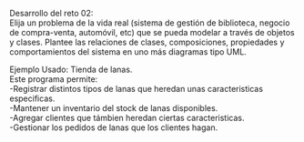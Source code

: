 Desarrollo del reto 02: \
Elija un problema de la vida real (sistema de gestión de biblioteca, negocio de compra-venta, automóvil, etc) que se pueda modelar a través de objetos y clases. Plantee las relaciones de clases, composiciones, propiedades y comportamientos del sistema en uno más diagramas tipo UML.

Ejemplo Usado: Tienda de lanas. \
Este programa permite: \
-Registrar distintos tipos de lanas que heredan unas caracteristicas especificas.\
-Mantener un inventario del stock de lanas disponibles.\
-Agregar clientes que támbien heredan ciertas caracteristicas.\
-Gestionar los pedidos de lanas que los clientes hagan.


